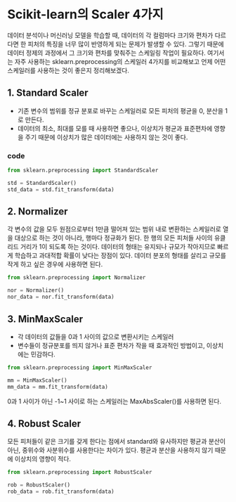 # Scikit-learn의 Scaler 4가지
데이터 분석이나 머신러닝 모델을 학습할 때, 데이터의 각 컬럼마다 크기와 편차가 다르다면 한 피처의 특징을 너무 많이 반영하게 되는 문제가 발생할 수 있다. 그렇기 때문에 데이터 정제의 과정에서 그 크기와 편차를 맞춰주는 스케일링 작업이 필요하다. 여기서는 자주 사용하는 sklearn.preprocessing의 스케일러 4가지를 비교해보고 언제 어떤 스케일러를 사용하는 것이 좋은지 정리해보겠다.

## 1. Standard Scaler
- 기존 변수의 범위를 정규 분포로 바꾸는 스케일러로 모든 피처의 평균을 0, 분산을 1로 만든다.
- 데이터의 최소, 최대를 모를 때 사용하면 좋으나, 이상치가 평균과 표준편차에 영향을 주기 때문에 이상치가 많은 데이터에는 사용하지 않는 것이 좋다.
### code
```python
from sklearn.preprocessing import StandardScaler

std = StandardScaler()
std_data = std.fit_transform(data)
```

## 2. Normalizer
각 변수의 값을 모두 원점으로부터 1만큼 떨어져 있는 범위 내로 변환하는 스케일러로 열을 대상으로 하는 것이 아니라, 행마다 정규화가 된다. 한 행의 모든 피처들 사이의 유클리드 거리가 1이 되도록 하는 것이다. 데이터의 형태는 유지되나 규모가 작아지므로 빠르게 학습하고 과대적합 확률이 낮다는 장점이 있다. 데이터 분포의 형태를 살리고 규모를 작게 하고 싶은 경우에 사용하면 된다.
```python
from sklearn.preprocessing import Normalizer

nor = Normalizer()
nor_data = nor.fit_transform(data)
```


## 3. MinMaxScaler
- 각 데이터의 값들을 0과 1 사이의 값으로 변환시키는 스케일러
- 변수들이 정규분포를 띄지 않거나 표준 편차가 작을 때 효과적인 방법이고, 이상치에는 민감하다.
```python
from sklearn.preprocessing import MinMaxScaler

mm = MinMaxScaler()
mm_data = mm.fit_transform(data)
```
0과 1 사이가 아닌 -1~1 사이로 하는 스케일러는 MaxAbsScaler()를 사용하면 된다.

## 4. Robust Scaler
모든 피처들이 같은 크기를 갖게 한다는 점에서 standard와 유사하지만 평균과 분산이 아닌, 중위수와 사분위수를 사용한다는 차이가 있다. 평균과 분산을 사용하지 않기 때문에 이상치의 영향이 적다.
```python
from sklearn.preprocessing import RobustScaler

rob = RobustScaler()
rob_data = rob.fit_transform(data)
```



